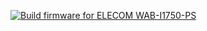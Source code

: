 [![Build firmware for ELECOM WAB-I1750-PS](https://github.com/libnumafly/OpenWrtBuild_ELECOM_WAB/actions/workflows/build.yml/badge.svg)](https://github.com/libnumafly/OpenWrtBuild_ELECOM_WAB/actions/workflows/build.yml)
